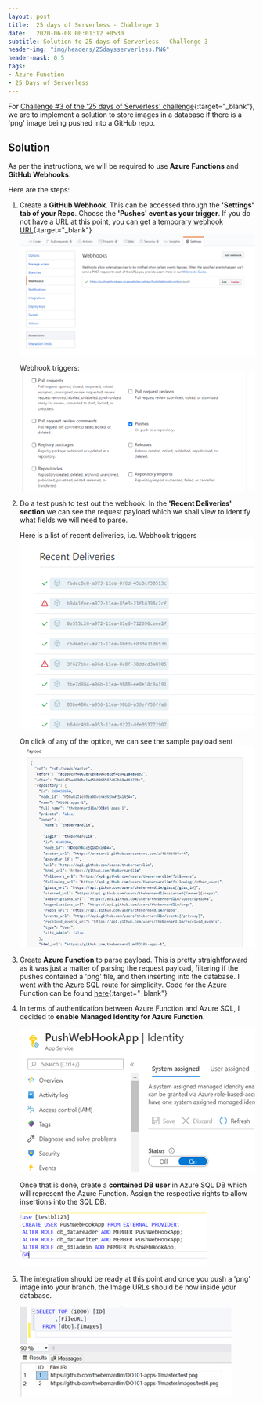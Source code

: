 ```yaml
---
layout: post
title:  25 days of Serverless - Challenge 3
date:   2020-06-08 00:01:12 +0530
subtitle: Solution to 25 days of Serverless - Challenge 3
header-img: "img/headers/25daysserverless.PNG"
header-mask: 0.5
tags: 
- Azure Function
- 25 Days of Serverless
---
```


For [Challenge #3 of the '25 days of Serverless' challenge](https://github.com/microsoft/25-days-of-serverless/tree/master/week-1/challenge-3){:target="_blank"}, we are to implement a solution to store images in a database if there is a 'png' image being pushed into a GitHub repo.

## Solution

As per the instructions, we will be required to use **Azure Functions** and **GitHub Webhooks**.

Here are the steps:

1. Create a **GitHub Webhook**. This can be accessed through the **'Settings' tab of your Repo**. Choose the **'Pushes' event as your trigger**. If you do not have a URL at this point, you can get a [temporary webhook URL](https://webhook.site/){:target="_blank"}
    !['Webhooks' tab under Settings](/img/posts/2020-06-08-25daysserverless2019-challenge-3/webhook-add.PNG)

    Webhook triggers:
    !['Webhooks' Triggers](/img/posts/2020-06-08-25daysserverless2019-challenge-3/webhook-add-2.PNG)

2. Do a test push to test out the webhook. In the **'Recent Deliveries' section** we can see the request payload which we shall view to identify what fields we will need to parse.
   
    Here is a list of recent deliveries, i.e. Webhook triggers
    ![Recent Deliveries](/img/posts/2020-06-08-25daysserverless2019-challenge-3/webhook-recent-deliveries.PNG)

    On click of any of the option, we can see the sample payload sent
    ![Payload sample](/img/posts/2020-06-08-25daysserverless2019-challenge-3/payload-sample.PNG)

3. Create **Azure Function** to parse payload. This is pretty straightforward as it was just a matter of parsing the request payload, filtering if the pushes contained a 'png' file, and then inserting into the database. I went with the Azure SQL route for simplicity. Code for the Azure Function can be found [here](https://github.com/thebernardlim/25-days-of-serverless/blob/master/challenge-3/PushWebHookFunction.cs){:target="_blank"}

4. In terms of authentication between Azure Function and Azure SQL, I decided to **enable Managed Identity for Azure Function**.

    ![Managed Identity](/img/posts/2020-06-08-25daysserverless2019-challenge-3/PushWebHook-managed-identity.PNG)

    Once that is done, create a **contained DB user** in Azure SQL DB which will represent the Azure Function. Assign the respective rights to allow insertions into the SQL DB.

    ![Create Contained DB User](/img/posts/2020-06-08-25daysserverless2019-challenge-3/create-contained-db-user.PNG)

5. The integration should be ready at this point and once you push a 'png' image into your branch, the Image URLs should be now inside your database.

    ![Image](/img/posts/2020-06-08-25daysserverless2019-challenge-3/results-db.PNG)

